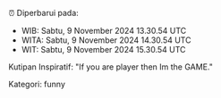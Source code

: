 ⏰ Diperbarui pada:
- WIB: Sabtu, 9 November 2024 13.30.54 UTC
- WITA: Sabtu, 9 November 2024 14.30.54 UTC
- WIT: Sabtu, 9 November 2024 15.30.54 UTC

Kutipan Inspiratif:
"If you are player then Im the GAME."


Kategori: funny

